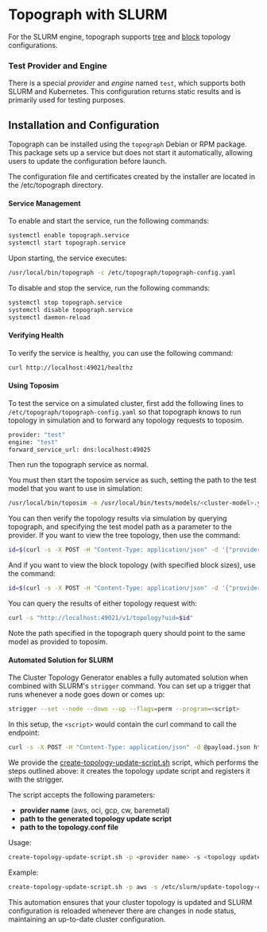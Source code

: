 # Topograph with SLURM

For the SLURM engine, topograph supports [tree](https://slurm.schedmd.com/topology.conf.html#SECTION_topology/tree) and [block](https://slurm.schedmd.com/topology.conf.html#SECTION_topology/block) topology configurations.

### Test Provider and Engine
There is a special *provider* and *engine* named `test`, which supports both SLURM and Kubernetes. This configuration returns static results and is primarily used for testing purposes.

## Installation and Configuration
Topograph can be installed using the `topograph` Debian or RPM package. This package sets up a service but does not start it automatically, allowing users to update the configuration before launch.

The configuration file and certificates created by the installer are located in the /etc/topograph directory.

#### Service Management
To enable and start the service, run the following commands:
```bash
systemctl enable topograph.service
systemctl start topograph.service
```

Upon starting, the service executes:
```bash
/usr/local/bin/topograph -c /etc/topograph/topograph-config.yaml
```

To disable and stop the service, run the following commands:
```bash
systemctl stop topograph.service
systemctl disable topograph.service
systemctl daemon-reload
```

#### Verifying Health
To verify the service is healthy, you can use the following command:

```bash
curl http://localhost:49021/healthz
```

#### Using Toposim
To test the service on a simulated cluster, first add the following lines to `/etc/topograph/topograph-config.yaml` so that topograph knows to run topology in simulation and to forward any topology requests to toposim.
```bash
provider: "test"
engine: "test"
forward_service_url: dns:localhost:49025
```
Then run the topograph service as normal.

You must then start the toposim service as such, setting the path to the test model that you want to use in simulation:
```bash
/usr/local/bin/toposim -m /usr/local/bin/tests/models/<cluster-model>.yaml
```

You can then verify the topology results via simulation by querying topograph, and specifying the test model path as a parameter to the provider.
If you want to view the tree topology, then use the command:
```bash
id=$(curl -s -X POST -H "Content-Type: application/json" -d '{"provider":{"params":{"model_path":"/usr/local/bin/tests/models/<cluster-model>.yaml"}}}' http://localhost:49021/v1/generate)
```

And if you want to view the block topology (with specified block sizes), use the command:
```bash
id=$(curl -s -X POST -H "Content-Type: application/json" -d '{"provider":{"params":{"model_path":"/usr/local/bin/tests/models/<cluster-model>.yaml"}},"engine":{"params":{"plugin":"topology/block", "block_sizes": "4,8"}}}' http://localhost:49021/v1/generate)
```

You can query the results of either topology request with:
```bash
curl -s "http://localhost:49021/v1/topology?uid=$id"
```
Note the path specified in the topograph query should point to the same model as provided to toposim. 

#### Automated Solution for SLURM

The Cluster Topology Generator enables a fully automated solution when combined with SLURM's `strigger` command. You can set up a trigger that runs whenever a node goes down or comes up:

```bash
strigger --set --node --down --up --flags=perm --program=<script>
```

In this setup, the `<script>` would contain the curl command to call the endpoint:

```bash
curl -s -X POST -H "Content-Type: application/json" -d @payload.json http://localhost:49021/v1/generate
```

We provide the [create-topology-update-script.sh](../scripts/create-topology-update-script.sh) script, which performs the steps outlined above: it creates the topology update script and registers it with the strigger.

The script accepts the following parameters:
- **provider name** (aws, oci, gcp, cw, baremetal)
- **path to the generated topology update script**
- **path to the topology.conf file**

Usage:
```bash
create-topology-update-script.sh -p <provider name> -s <topology update script> -c <path to topology.conf>
```

Example:
```bash
create-topology-update-script.sh -p aws -s /etc/slurm/update-topology-config.sh -c /etc/slurm/topology.conf
```

This automation ensures that your cluster topology is updated and SLURM configuration is reloaded whenever there are changes in node status, maintaining an up-to-date cluster configuration.
